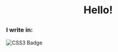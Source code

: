 # <p align="center">Hello!</p>
### I write in: 
![CSS3 Badge](https://img.shields.io/badge/CSS3-1572B6?logo=css3&logoColor=fff&style=flat-square)

